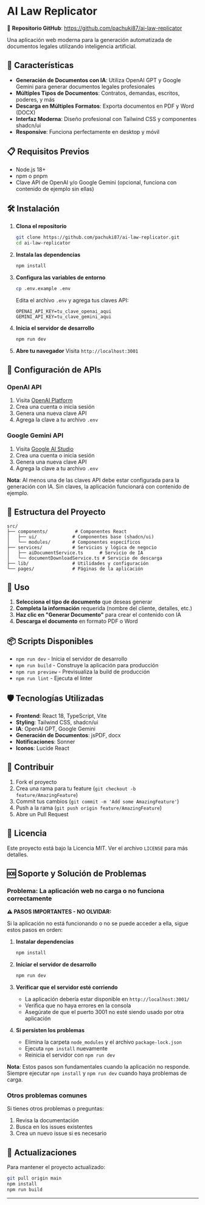 # AI Law Replicator

🔗 **Repositorio GitHub**: https://github.com/pachuki87/ai-law-replicator

Una aplicación web moderna para la generación automatizada de documentos legales utilizando inteligencia artificial.

## 🚀 Características

- **Generación de Documentos con IA**: Utiliza OpenAI GPT y Google Gemini para generar documentos legales profesionales
- **Múltiples Tipos de Documentos**: Contratos, demandas, escritos, poderes, y más
- **Descarga en Múltiples Formatos**: Exporta documentos en PDF y Word (DOCX)
- **Interfaz Moderna**: Diseño profesional con Tailwind CSS y componentes shadcn/ui
- **Responsive**: Funciona perfectamente en desktop y móvil

## 📋 Requisitos Previos

- Node.js 18+ 
- npm o pnpm
- Clave API de OpenAI y/o Google Gemini (opcional, funciona con contenido de ejemplo sin ellas)

## 🛠️ Instalación

1. **Clona el repositorio**
   ```bash
   git clone https://github.com/pachuki87/ai-law-replicator.git
   cd ai-law-replicator
   ```

2. **Instala las dependencias**
   ```bash
   npm install
   ```

3. **Configura las variables de entorno**
   ```bash
   cp .env.example .env
   ```
   
   Edita el archivo `.env` y agrega tus claves API:
   ```env
   OPENAI_API_KEY=tu_clave_openai_aqui
   GEMINI_API_KEY=tu_clave_gemini_aqui
   ```

4. **Inicia el servidor de desarrollo**
   ```bash
   npm run dev
   ```

5. **Abre tu navegador**
   Visita `http://localhost:3001`

## 🔑 Configuración de APIs

### OpenAI API
1. Visita [OpenAI Platform](https://platform.openai.com/api-keys)
2. Crea una cuenta o inicia sesión
3. Genera una nueva clave API
4. Agrega la clave a tu archivo `.env`

### Google Gemini API
1. Visita [Google AI Studio](https://makersuite.google.com/app/apikey)
2. Crea una cuenta o inicia sesión
3. Genera una nueva clave API
4. Agrega la clave a tu archivo `.env`

**Nota**: Al menos una de las claves API debe estar configurada para la generación con IA. Sin claves, la aplicación funcionará con contenido de ejemplo.

## 📁 Estructura del Proyecto

```
src/
├── components/          # Componentes React
│   ├── ui/             # Componentes base (shadcn/ui)
│   └── modules/        # Componentes específicos
├── services/           # Servicios y lógica de negocio
│   ├── aiDocumentService.ts      # Servicio de IA
│   └── documentDownloadService.ts # Servicio de descarga
├── lib/                # Utilidades y configuración
└── pages/              # Páginas de la aplicación
```

## 🎯 Uso

1. **Selecciona el tipo de documento** que deseas generar
2. **Completa la información** requerida (nombre del cliente, detalles, etc.)
3. **Haz clic en "Generar Documento"** para crear el contenido con IA
4. **Descarga el documento** en formato PDF o Word

## 📦 Scripts Disponibles

- `npm run dev` - Inicia el servidor de desarrollo
- `npm run build` - Construye la aplicación para producción
- `npm run preview` - Previsualiza la build de producción
- `npm run lint` - Ejecuta el linter

## 🛡️ Tecnologías Utilizadas

- **Frontend**: React 18, TypeScript, Vite
- **Styling**: Tailwind CSS, shadcn/ui
- **IA**: OpenAI GPT, Google Gemini
- **Generación de Documentos**: jsPDF, docx
- **Notificaciones**: Sonner
- **Iconos**: Lucide React

## 🤝 Contribuir

1. Fork el proyecto
2. Crea una rama para tu feature (`git checkout -b feature/AmazingFeature`)
3. Commit tus cambios (`git commit -m 'Add some AmazingFeature'`)
4. Push a la rama (`git push origin feature/AmazingFeature`)
5. Abre un Pull Request

## 📄 Licencia

Este proyecto está bajo la Licencia MIT. Ver el archivo `LICENSE` para más detalles.

## 🆘 Soporte y Solución de Problemas

### Problema: La aplicación web no carga o no funciona correctamente

**⚠️ PASOS IMPORTANTES - NO OLVIDAR:**

Si la aplicación no está funcionando o no se puede acceder a ella, sigue estos pasos en orden:

1. **Instalar dependencias**
   ```bash
   npm install
   ```

2. **Iniciar el servidor de desarrollo**
   ```bash
   npm run dev
   ```

3. **Verificar que el servidor esté corriendo**
   - La aplicación debería estar disponible en `http://localhost:3001/`
   - Verifica que no haya errores en la consola
   - Asegúrate de que el puerto 3001 no esté siendo usado por otra aplicación

4. **Si persisten los problemas**
   - Elimina la carpeta `node_modules` y el archivo `package-lock.json`
   - Ejecuta `npm install` nuevamente
   - Reinicia el servidor con `npm run dev`

**Nota**: Estos pasos son fundamentales cuando la aplicación no responde. Siempre ejecutar `npm install` y `npm run dev` cuando haya problemas de carga.

### Otros problemas comunes

Si tienes otros problemas o preguntas:

1. Revisa la documentación
2. Busca en los issues existentes
3. Crea un nuevo issue si es necesario

## 🔄 Actualizaciones

Para mantener el proyecto actualizado:

```bash
git pull origin main
npm install
npm run build
```

---